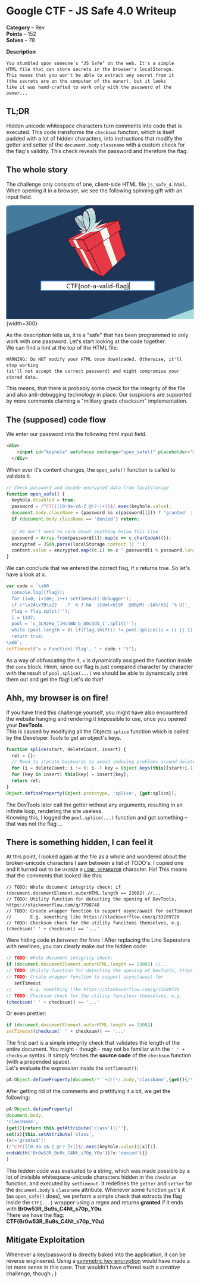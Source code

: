 # Google CTF - JS Safe 4.0 Writeup
  
**Category** – Rev   
**Points** – 152   
**Solves** – 78
   
**Description**
```  
You stumbled upon someone's "JS Safe" on the web. It's a simple 
HTML file that can store secrets in the browser's localStorage.
This means that you won't be able to extract any secret from it
(the secrets are on the computer of the owner), but it looks
like it was hand-crafted to work only with the password of the owner...
``` 

## TL;DR
Hidden unicode whitespace characters turn comments into code that is executed. This code transforms the `checksum` function, which is itself padded with a lot of hidden characters, into instructions that modify the getter and setter of the `document.body` `classname` with a custom check for the flag's validity. This check reveals the password and therefore the flag. 

## The whole story
The challenge only consists of one, client-side HTML file `js_safe_4.html`. 
When opening it in a browser, we see the following spinning gift with an input field.  

![Screenshot of the gift and input bar](./page_screenshot.png){width=300}   
   
As the description tells us, it is a "safe" that has been programmed to only work with one password. Let's start looking at the code together.   
We can find a hint at the top of the HTML file:  
```
WARNING: Do NOT modify your HTML once downloaded. Otherwise, it'll stop working
(it'll not accept the correct password) and might compromise your stored data.  
```   
This means, that there is probably some check for the integrity of the file and also anti-debugging technology in place. Our suspicions are supported by more comments claiming a "military grade checksum" implementation.

## The (supposed) code flow
 We enter our password into the following html input field.  
```html
<div>
    <input id="keyhole" autofocus onchange="open_safe()" placeholder="🔑">
  </div>
```  
When ever it's content changes, the `open_safe()` function is called to validate it. 
```js
// Check password and decode encrypted data from localstorage
function open_safe() {
  keyhole.disabled = true;
  password = /^CTF{([0-9a-zA-Z_@!?-]+)}$/.exec(keyhole.value);
  document.body.className = (password && x(password[1])) ? 'granted' : 'denied';
  if (document.body.className == 'denied') return;

  // We don't need to care about anything below this line
  password = Array.from(password[1]).map(c => c.charCodeAt());
  encrypted = JSON.parse(localStorage.content || '');
  content.value = encrypted.map((c,i) => c ^ password[i % password.length]).map(String.fromCharCode).join('')
} 
```  
We can conclude that we entered the correct flag, if x returns true. So let's have a look at x. 
```js
var code = `\x60
  console.log({flag});
  for (i=0; i<100; i++) setTimeout('debugger');
  if ("\x24\x7B\x22   .?  K 7 hA  [Cdml<U}9P  @dBpM) -$A%!X5[ '% U(!_ (]c 4zp$RpUi(mv!u4!D%i%6!D'Af$Iu8HuCP>qH.*(Nex.)X&{I'$ ~Y0mDPL1 U08<2G{ ~ _:h\ys! K A( f.'0 p!s    fD] (  H  E < 9Gf.' XH,V1 P * -P\x22\x7D" != ("\x24\x7B\x22" + checksum(code) + "\x22\x7D")) while(1);
  flag = flag.split('');
  i‍ = 1337;
  pool = 'c_3L9zKw_l1HusWN_b_U0c3d5_1'.split('');
  while (pool.length > 0) if(flag.shift() != pool.splice((i = (i || 1) * 16807 % 2147483647)%pool.length, 1)[0]) return false;
  return true;
\x60`;
setTimeout("x = Function('flag', " + code + ")");
```  
As a way of obfuscating the it, `x` is dynamically assigned the function inside the `code` block. Hmm, since our flag is just compared character by character with the result of `pool.splice(...)` we should be able to dynamically print them out and get the flag! Let's do that!   

## Ahh, my browser is on fire! 
If you have tried this challenge yourself, you might have also encountered the website hanging and rendering it impossible to use, once you opened your **DevTools**.  
This is caused by modifying all the Objects `splice` function which is called by the Developer Tools to get an object's keys.
```js
function splice(start, deleteCount, insert) {
  ret = {};
  // Need to iterate backwards to avoid indexing problems around deleted properties
  for (i = deleteCount; i != 0; i--) key = Object.keys(this)[start+i-1], ret[key] = this[key], delete this[key];
  for (key in insert) this[key] = insert[key];
  return ret;
}
Object.defineProperty(Object.prototype, 'splice', {get:splice});
```
 The DevTools later call the getter without any arguments, resulting in an infinite loop, rendering the site useless.   
Knowing this, I logged the `pool.splice(...)` function and got something – that was not the flag ...

## There is something hidden, I can feel it
At this point, I looked again at the file as a whole and wondered about the broken-unicode characters I saw between a list of TODO's. I copied one and it turned out to be `U+2028`	a [`LINE SEPARATOR`](https://www.utf8-chartable.de/unicode-utf8-table.pl?start=8192&number=128) character. Ha! This means that the comments that looked like this: 
```
// TODO: Whole document integrity check: if (document.documentElement.outerHTML.length == 23082) //...
// TODO: Utility function for detecting the opening of DevTools, https://stackoverflow.com/q/7798748
// TODO: Create wrapper function to support async/await for setTimeout
//       E.g. something like https://stackoverflow.com/q/33289726
// TODO: Checksum check for the utility funcitons themselves, e.g. (checksum(' ' + checksum)) == '...'
```   
Were hiding code *in between the lines* ! After replacing the Line Seperators with newlines, you can clearly make out the hidden code:
```js
// TODO: Whole document integrity check:   
if (document.documentElement.outerHTML.length == 23082) //...
// TODO: Utility function for detecting the opening of DevTools, https://stackoverflow.com/q/7798748
// TODO: Create wrapper function to support async/await for  
   setTimeout
//       E.g. something like https://stackoverflow.com/q/33289726
// TODO: Checksum check for the utility funcitons themselves, e.g.   
(checksum(' ' + checksum)) == '...'
``` 
Or even prettier: 
```js
if (document.documentElement.outerHTML.length == 23082)
setTimeout(checksum(' ' + checksum)) == '...'
```
The first part is a simple integrity check that validates the length of the entire document. You might - though - may not be familiar with the `' ' + checksum` syntax. It simply fetches the **source code** of the `checksum` function (with a prepended space).  
Let's evaluate the expression inside the `setTimeout()`:
```js
pA:Object.defineProperty(document/* `+d({*/.body,'className',{get(){/* ` */return this.getAttribute('class'/* @*/)||''},set(x){this.setAttribute(/* 7 , @@X(tw Y */'class',(x!='granted'/* ,5 @*/||(/* s |L Q4 *//* s |L M *//* Se` h@*//* ( ) N) H 5! =X*//* +d v=A (( *//* (*//^CTF{([0-9a-zA-Z_@!?-]+)}$/.exec(/* * ]#*/keyhole.value)||x)[1].endsWith/* 9 */('Br0w53R_Bu9s_C4Nt_s70p_Y0u'))/* ? [mRP`+d X*/?x:'denied')}})/* */// 
```
After getting rid of the comments and prettifying it a bit, we get the following:

```js  
pA:Object.defineProperty(
document.body,
'className',
{get(){return this.getAttribute('class')||''},
set(x){this.setAttribute('class',
(x!='granted'||
(/^CTF{([0-9a-zA-Z_@!?-]+)}$/.exec(keyhole.value)||x)[1].
endsWith('Br0w53R_Bu9s_C4Nt_s70p_Y0u'))?x:'denied')}}
)
```
This hidden code was evaluated to a string, which was made possible by a lot of invisible whitespace-unicode characters hidden in the `checksum` function, and executed by `setTimeout`. It redefines the `getter` and `setter` for the `document.body`'s `classname` attribute.
 Whenever some function `get`'s it (as `open_safe()` does), we perform a simple check that extracts the flag inside the `CTF{...}` wrapper using a regex and returns **granted** if it ends with **Br0w53R_Bu9s_C4Nt_s70p_Y0u**.   
There we have the flag:   
**CTF{Br0w53R_Bu9s_C4Nt_s70p_Y0u}**

## Mitigate Exploitation
Whenever a key/password is directly baked into the application, it can be reverse engineered. Using a [symmetric key encryption](https://en.wikipedia.org/wiki/Symmetric-key_algorithm) would have made a lot more sense in this case. That wouldn't have offered such a *creative* challenge, though ; )
